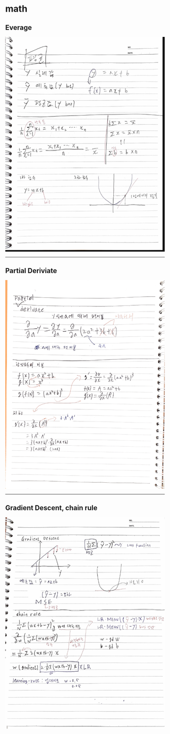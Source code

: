 # math

## Everage
![Summation](../img/math1.jpg)

---

## Partial Deriviate
![Partial Deriviate](../img/math2.png)

---

## Gradient Descent, chain rule

![grad,chain rule](../img/math3.jpg)